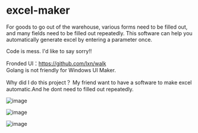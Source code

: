 # excel-maker
For goods to go out of the warehouse, various forms need to be filled out, and many fields need to be filled out repeatedly.
This software can help you automatically generate excel by entering a parameter once.



Code is mess. I'd like to say sorry!!



Fronded UI：https://github.com/lxn/walk  
Golang is not friendly for Windows UI Maker.

Why did I do this project？
My friend want to have a software to make excel automatic.And he dont need to filled out repeatedly.


![image](http://github.com/itmyhome2013/readme_add_pic/raw/master/images/view.png)


![image](http://github.com/itmyhome2013/readme_add_pic/raw/master/images/excle_model.png)


![image](http://github.com/itmyhome2013/readme_add_pic/raw/master/images/excle_result.png)


